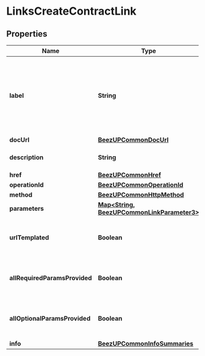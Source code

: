
# LinksCreateContractLink

## Properties
Name | Type | Description | Notes
------------ | ------------- | ------------- | -------------
**label** | **String** | The label corresponding to the link. This label is automatically translated based on the Accept-Language http header. |  [optional]
**docUrl** | [**BeezUPCommonDocUrl**](BeezUPCommonDocUrl.md) |  |  [optional]
**description** | **String** | The description of the link |  [optional]
**href** | [**BeezUPCommonHref**](BeezUPCommonHref.md) |  | 
**operationId** | [**BeezUPCommonOperationId**](BeezUPCommonOperationId.md) |  |  [optional]
**method** | [**BeezUPCommonHttpMethod**](BeezUPCommonHttpMethod.md) |  |  [optional]
**parameters** | [**Map&lt;String, BeezUPCommonLinkParameter3&gt;**](BeezUPCommonLinkParameter3.md) |  |  [optional]
**urlTemplated** | **Boolean** | indicates whether the href is templated or not |  [optional]
**allRequiredParamsProvided** | **Boolean** | indicates whether all required params have been provided |  [optional]
**allOptionalParamsProvided** | **Boolean** | indicates whether all optionals params have been provided |  [optional]
**info** | [**BeezUPCommonInfoSummaries**](BeezUPCommonInfoSummaries.md) |  |  [optional]



